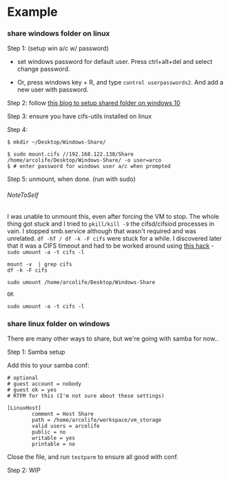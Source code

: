 # Example

### share windows folder on linux 

Step 1: (setup win a/c w/ password)

- set windows password for default user.
  Press ctrl+alt+del and select change password.
  
- Or, press windows key + R, and type `control userpasswords2`.
  And add a new user with password.

Step 2: follow [this blog to setup shared folder on windows 10](https://www.howtogeek.com/176471/how-to-share-files-between-windows-and-linux/)

Step 3: ensure you have cifs-utils installed on linux

Step 4:
```
$ mkdir ~/Desktop/Windows-Share/

$ sudo mount.cifs //192.168.122.138/Share /home/arcolife/Desktop/Windows-Share/ -o user=arco
$ # enter password for windows user a/c when prompted

```

Step 5: unmount, when done. (run with sudo)

###### NoteToSelf
I was unable to unmount this, even after forcing the VM to stop. The whole thing got stuck and I tried to `pkill/kill -9` the cifsd/cifsiod processes in vain. I stopped smb.service although that wasn't required and was unrelated. `df -hT / df -k -F cifs` were stuck for a while. I discovered later that it was a CIFS timeout and had to be worked around using [this hack](http://serverfault.com/questions/622238/linux-cifs-samba-mount-hangs-for-several-minutes) - `sudo umount -a -t cifs -l`

```
mount -v  | grep cifs
df -k -F cifs

sudo umount /home/arcolife/Desktop/Windows-Share

OR 

sudo umount -a -t cifs -l
```

### share linux folder on windows

There are many other ways to share, but we're going with samba for now..

Step 1: Samba setup

Add this to your samba conf:

```
# optional
# guest account = nobody
# guest ok = yes
# RTFM for this (I'm not sure about these settings)

[LinuxHost]
        comment = Host Share
        path = /home/arcolife/workspace/vm_storage
        valid users = arcolife
        public = no
        writable = yes
        printable = no
```

Close the file, and run `testparm` to ensure all good with conf.

Step 2: WIP
